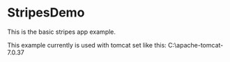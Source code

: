 StripesDemo
===========

This is the basic stripes app example.

This example currently is used with tomcat set like this:
C:\apache-tomcat-7.0.37